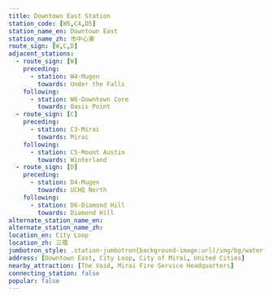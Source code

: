 ```yaml
---
title: Downtown East Station
station_code: [W5,C4,D5]
station_name_en: Downtown East
station_name_zh: 市中心東
route_sign: [W,C,D]
adjacent_stations:
  - route_sign: [W]
    preceding:
      - station: W4-Mugen
        towards: Under the Falls
    following:
      - station: W6-Downtown Core
        towards: Oasis Point
  - route_sign: [C]
    preceding:
      - station: C3-Mirai
        towards: Mirai
    following:
      - station: C5-Mount Austin
        towards: Winterland
  - route_sign: [D]
    preceding:
      - station: D4-Mugen
        towards: UCHQ North
    following:
      - station: D6-Diamond Hill
        towards: Diamond Hill
alternate_station_name_en: 
alternate_station_name_zh: 
location_en: City Loop
location_zh: 三環
jumbotron_style: .station-jumbotron{background-image:url(/img/bg/waterfallline.png),url(/img/bg/cityloopline.png),url(/img/bg/diamondline.png);background-repeat:no-repeat;background-size:100% 10px;background-position:0 100px,0 130px,0 160px}
address: [Downtown East, City Loop, City of Mirai, United Cities]
nearby_attraction: [The Void, Mirai Fire Service Headquarters]
connecting_station: false
popular: false
---
```


